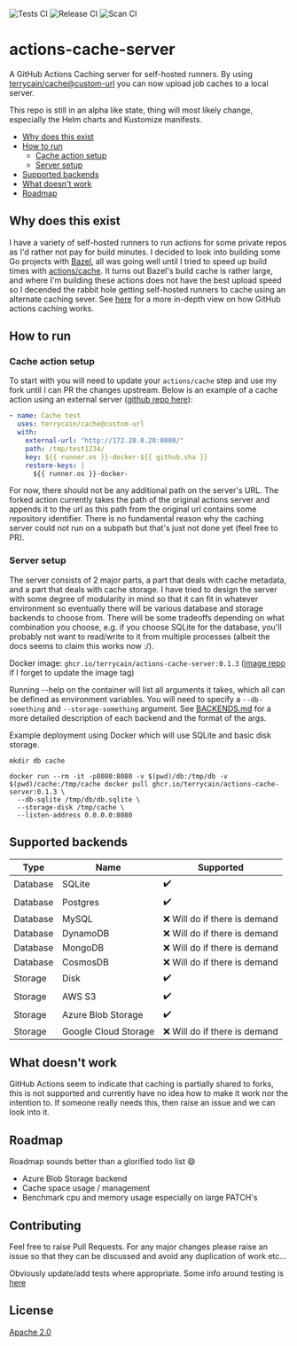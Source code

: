 ![Tests CI](https://github.com/terrycain/actions-cache-server/actions/workflows/test.yml/badge.svg)
![Release CI](https://github.com/terrycain/actions-cache-server/actions/workflows/release.yml/badge.svg)
![Scan CI](https://github.com/terrycain/actions-cache-server/actions/workflows/cve-scan.yml/badge.svg)
# actions-cache-server

A GitHub Actions Caching server for self-hosted runners. By using [terrycain/cache@custom-url](https://github.com/terrycain/cache/tree/custom-url) you can now
upload job caches to a local server.

This repo is still in an alpha like state, thing will most likely change, especially the Helm charts and Kustomize manifests.

- [Why does this exist](#why-does-this-exist)
- [How to run](#how-to-run)
  - [Cache action setup](#cache-action-setup)
  - [Server setup](#server-setup)
- [Supported backends](#supported-backends)
- [What doesn't work](#what-doesnt-work)
- [Roadmap](#roadmap)

## Why does this exist
I have a variety of self-hosted runners to run actions for some private repos as I'd rather not pay for build minutes. I decided to look into
building some Go projects with [Bazel](https://bazel.build/), all was going well until I tried to speed up build times with [actions/cache](https://github.com/actions/cache).
It turns out Bazel's build cache is rather large, and where I'm building these actions does not have the best upload speed so I decended the rabbit hole
getting self-hosted runners to cache using an alternate caching sever. See [here](ARCHITECTURE.md) for a more in-depth view on how GitHub actions caching works.

## How to run

### Cache action setup

To start with you will need to update your `actions/cache` step and use my fork until I can PR the changes upstream. Below is an example 
of a cache action using an external server ([github repo here](https://github.com/terrycain/cache/tree/custom-url)):

```yaml
- name: Cache test
  uses: terrycain/cache@custom-url
  with:
    external-url: "http://172.20.0.20:8080/"
    path: /tmp/test1234/
    key: ${{ runner.os }}-docker-${{ github.sha }}
    restore-keys: |
      ${{ runner.os }}-docker-
```

For now, there should not be any additional path on the server's URL. The forked action currently takes the path of the original actions server
and appends it to the url as this path from the original url contains some repository identifier. There is no fundamental reason why the caching
server could not run on a subpath but that's just not done yet (feel free to PR).

### Server setup

The server consists of 2 major parts, a part that deals with cache metadata, and a part that deals with cache storage. I have tried to design the
server with some degree of modularity in mind so that it can fit in whatever environment so eventually there will be various database and storage
backends to choose from. There will be some tradeoffs depending on what combination you choose, e.g. if you choose SQLite for the database, you'll
probably not want to read/write to it from multiple processes (albeit the docs seems to claim this works now :/).

Docker image: `ghcr.io/terrycain/actions-cache-server:0.1.3` ([image repo](https://github.com/terrycain/actions-cache-server/pkgs/container/actions-cache-server) if I forget to update the image tag)

Running --help on the container will list all arguments it takes, which all can be defined as environment variables. You will need to specify a `--db-something` and `--storage-something` argument. 
See [BACKENDS.md](BACKENDS.md) for a more detailed description of each backend and the format of the args.

Example deployment using Docker which will use SQLite and basic disk storage.
```shell
mkdir db cache

docker run --rm -it -p8080:8080 -v $(pwd)/db:/tmp/db -v $(pwd)/cache:/tmp/cache docker pull ghcr.io/terrycain/actions-cache-server:0.1.3 \
  --db-sqlite /tmp/db/db.sqlite \
  --storage-disk /tmp/cache \
  --listen-address 0.0.0.0:8080
```

## Supported backends

| Type     | Name                 | Supported                                             |
|----------|----------------------|-------------------------------------------------------|
| Database | SQLite               | :heavy_check_mark:                                    |
| Database | Postgres             | :heavy_check_mark:                                    |
| Database | MySQL                | :x: Will do if there is demand                        |
| Database | DynamoDB             | :x: Will do if there is demand                        |
| Database | MongoDB              | :x: Will do if there is demand                        |
| Database | CosmosDB             | :x: Will do if there is demand                        |
| Storage  | Disk                 | :heavy_check_mark:                                    |
| Storage  | AWS S3               | :heavy_check_mark:                                    |
| Storage  | Azure Blob Storage   | :heavy_check_mark:                                    |
| Storage  | Google Cloud Storage | :x: Will do if there is demand                        |

## What doesn't work

GitHub Actions seem to indicate that caching is partially shared to forks, this is not supported and currently have no
idea how to make it work nor the intention to. If someone really needs this, then raise an issue and we can look into it.

## Roadmap 

Roadmap sounds better than a glorified todo list :smile:

* Azure Blob Storage backend 
* Cache space usage / management 
* Benchmark cpu and memory usage especially on large PATCH's

## Contributing

Feel free to raise Pull Requests. For any major changes please raise an issue so that they can be discussed and avoid any
duplication of work etc...

Obviously update/add tests where appropriate. Some info around testing is [here](TESTING.md)

## License
[Apache 2.0](https://choosealicense.com/licenses/apache-2.0/)